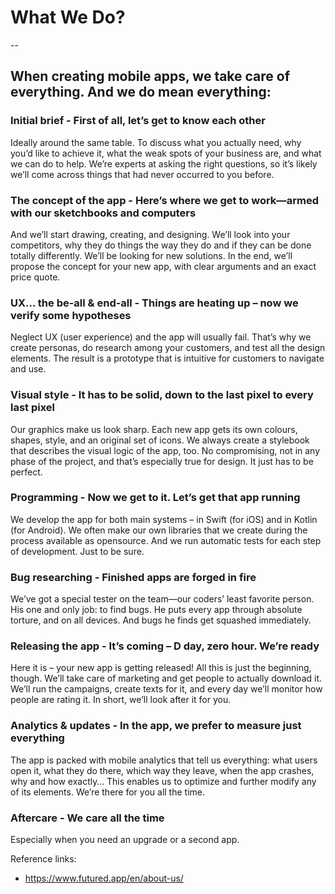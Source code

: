 # What We Do?
--
## When creating mobile apps, we take care of everything. And we do mean everything:

### Initial brief - First of all, let’s get to know each other
Ideally around the same table. To discuss what you actually need, why you’d like to achieve it, what the weak spots of your business are, and what we can do to help. We’re experts at asking the right questions, so it’s likely we’ll come across things that had never occurred to you before.

### The concept of the app - Here’s where we get to work—armed with our sketchbooks and computers
And we’ll start drawing, creating, and designing. We’ll look into your competitors, why they do things the way they do and if they can be done totally differently. We’ll be looking for new solutions. In the end, we’ll propose the concept for your new app, with clear arguments and an exact price quote.

### UX… the be-all & end-all - Things are heating up – now we verify some hypotheses
Neglect UX (user experience) and the app will usually fail. That’s why we create personas, do research among your customers, and test all the design elements. The result is a prototype that is intuitive for customers to navigate and use.

### Visual style - It has to be solid, down to the last pixel to every last pixel
Our graphics make us look sharp. Each new app gets its own colours, shapes, style, and an original set of icons. We always create a stylebook that describes the visual logic of the app, too. No compromising, not in any phase of the project, and that’s especially true for design. It just has to be perfect.

### Programming - Now we get to it. Let’s get that app running
We develop the app for both main systems – in Swift (for iOS) and in Kotlin (for Android). We often make our own libraries that we create during the process available as opensource. And we run automatic tests for each step of development. Just to be sure.

### Bug researching - Finished apps are forged in fire
We’ve got a special tester on the team—our coders’ least favorite person. His one and only job: to find bugs. He puts every app through absolute torture, and on all devices. And bugs he finds get squashed immediately.

### Releasing the app - It’s coming – D day, zero hour. We’re ready
Here it is – your new app is getting released! All this is just the beginning, though. We’ll take care of marketing and get people to actually download it. We’ll run the campaigns, create texts for it, and every day we’ll monitor how people are rating it. In short, we’ll look after it for you.

### Analytics & updates - In the app, we prefer to measure just everything
The app is packed with mobile analytics that tell us everything: what users open it, what they do there, which way they leave, when the app crashes, why and how exactly… This enables us to optimize and further modify any of its elements. We’re there for you all the time.

### Aftercare - We care all the time
Especially when you need an upgrade or a second app.


Reference links: 
- https://www.futured.app/en/about-us/
